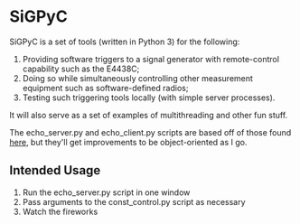 # SiGPyC

SiGPyC is a set of tools (written in Python 3) for the following:

1. Providing software triggers to a signal generator with remote-control capability such as the E4438C;
2. Doing so while simultaneously controlling other measurement equipment such as software-defined radios;
3. Testing such triggering tools locally (with simple server processes).

It will also serve as a set of examples of multithreading and other fun stuff.

The echo_server.py and echo_client.py scripts are based off of those found [here](https://pymotw.com/3/socket/tcp.html),
but they'll get improvements to be object-oriented as I go.

## Intended Usage

1. Run the echo_server.py script in one window
2. Pass arguments to the const_control.py script as necessary
3. Watch the fireworks
